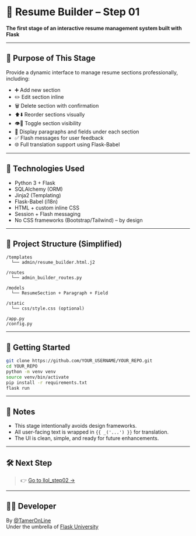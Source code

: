 # 🧱 Resume Builder – Step 01

**The first stage of an interactive resume management system built with Flask**

---

## 🎯 Purpose of This Stage

Provide a dynamic interface to manage resume sections professionally, including:
- ➕ Add new section
- ✏️ Edit section inline
- 🗑 Delete section with confirmation
- ⬆️⬇️ Reorder sections visually
- 👁️🚫 Toggle section visibility
- 📄 Display paragraphs and fields under each section
- ✅ Flash messages for user feedback
- 🌐 Full translation support using Flask-Babel

---

## 🧠 Technologies Used

- Python 3 + Flask
- SQLAlchemy (ORM)
- Jinja2 (Templating)
- Flask-Babel (i18n)
- HTML + custom inline CSS
- Session + Flash messaging
- No CSS frameworks (Bootstrap/Tailwind) – by design

---

## 📂 Project Structure (Simplified)

```
/templates
  └── admin/resume_builder.html.j2

/routes
  └── admin_builder_routes.py

/models
  └── ResumeSection + Paragraph + Field

/static
  └── css/style.css (optional)

/app.py
/config.py
```

---

## 🚀 Getting Started

```bash
git clone https://github.com/YOUR_USERNAME/YOUR_REPO.git
cd YOUR_REPO
python -m venv venv
source venv/bin/activate
pip install -r requirements.txt
flask run
```

---

## 📌 Notes

- This stage intentionally avoids design frameworks.
- All user-facing text is wrapped in `{{ _('...') }}` for translation.
- The UI is clean, simple, and ready for future enhancements.

---

## 🛠️ Next Step

> 👉 [Go to llol_step02 →](https://github.com/TamerOnLine/llol_step02)

---

## 👨‍💻 Developer

By [@TamerOnLine](https://github.com/TamerOnLine)  
Under the umbrella of [Flask University](https://github.com/Flask-University)
